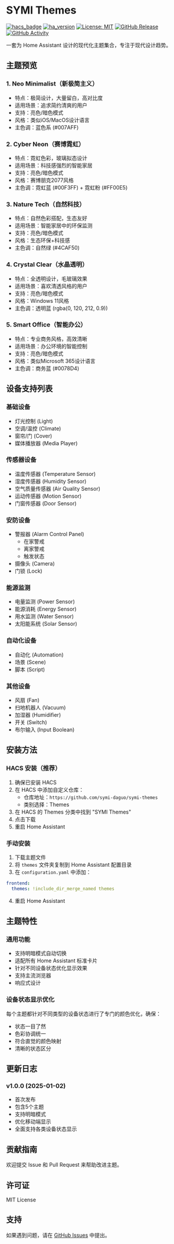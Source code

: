 # SYMI Themes

[![hacs_badge](https://img.shields.io/badge/HACS-Custom-orange.svg)](https://github.com/custom-components/hacs)
[![ha_version](https://img.shields.io/badge/Home%20Assistant-2025.1.2-blue.svg)](https://www.home-assistant.io)
[![License: MIT](https://img.shields.io/badge/License-MIT-yellow.svg)](https://opensource.org/licenses/MIT)
[![GitHub Release][releases-shield]][releases]
[![GitHub Activity][commits-shield]][commits]

[releases-shield]: https://img.shields.io/github/release/symi-daguo/symi-themes.svg
[releases]: https://github.com/symi-daguo/symi-themes/releases
[commits-shield]: https://img.shields.io/github/commit-activity/y/symi-daguo/symi-themes.svg
[commits]: https://github.com/symi-daguo/symi-themes/commits/main

一套为 Home Assistant 设计的现代化主题集合，专注于现代设计趋势。

## 主题预览

### 1. Neo Minimalist（新极简主义）
- 特点：极简设计，大量留白，高对比度
- 适用场景：追求简约清爽的用户
- 支持：亮色/暗色模式
- 风格：类似iOS/MacOS设计语言
- 主色调：蓝色系 (#007AFF)

### 2. Cyber Neon（赛博霓虹）
- 特点：霓虹色彩，玻璃拟态设计
- 适用场景：科技感强烈的智能家居
- 支持：亮色/暗色模式
- 风格：赛博朋克2077风格
- 主色调：霓虹蓝 (#00F3FF) + 霓虹粉 (#FF00E5)

### 3. Nature Tech（自然科技）
- 特点：自然色彩搭配，生态友好
- 适用场景：智能家居中的环保监测
- 支持：亮色/暗色模式
- 风格：生态环保+科技感
- 主色调：自然绿 (#4CAF50)

### 4. Crystal Clear（水晶透明）
- 特点：全透明设计，毛玻璃效果
- 适用场景：喜欢清透风格的用户
- 支持：亮色/暗色模式
- 风格：Windows 11风格
- 主色调：透明蓝 (rgba(0, 120, 212, 0.9))

### 5. Smart Office（智能办公）
- 特点：专业商务风格，高效清晰
- 适用场景：办公环境的智能控制
- 支持：亮色/暗色模式
- 风格：类似Microsoft 365设计语言
- 主色调：商务蓝 (#0078D4)

## 设备支持列表

### 基础设备
- 灯光控制 (Light)
- 空调/温控 (Climate)
- 窗帘/门 (Cover)
- 媒体播放器 (Media Player)

### 传感器设备
- 温度传感器 (Temperature Sensor)
- 湿度传感器 (Humidity Sensor)
- 空气质量传感器 (Air Quality Sensor)
- 运动传感器 (Motion Sensor)
- 门窗传感器 (Door Sensor)

### 安防设备
- 警报器 (Alarm Control Panel)
  - 在家警戒
  - 离家警戒
  - 触发状态
- 摄像头 (Camera)
- 门锁 (Lock)

### 能源监测
- 电量监测 (Power Sensor)
- 能源消耗 (Energy Sensor)
- 用水监测 (Water Sensor)
- 太阳能系统 (Solar Sensor)

### 自动化设备
- 自动化 (Automation)
- 场景 (Scene)
- 脚本 (Script)

### 其他设备
- 风扇 (Fan)
- 扫地机器人 (Vacuum)
- 加湿器 (Humidifier)
- 开关 (Switch)
- 布尔输入 (Input Boolean)

## 安装方法

### HACS 安装（推荐）
1. 确保已安装 HACS
2. 在 HACS 中添加自定义仓库：
   - 仓库地址：`https://github.com/symi-daguo/symi-themes`
   - 类别选择：Themes
3. 在 HACS 的 Themes 分类中找到 "SYMI Themes"
4. 点击下载
5. 重启 Home Assistant

### 手动安装
1. 下载主题文件
2. 将 `themes` 文件夹复制到 Home Assistant 配置目录
3. 在 `configuration.yaml` 中添加：
```yaml
frontend:
  themes: !include_dir_merge_named themes
```
4. 重启 Home Assistant

## 主题特性

### 通用功能
- 支持明暗模式自动切换
- 适配所有 Home Assistant 标准卡片
- 针对不同设备状态优化显示效果
- 支持主流浏览器
- 响应式设计

### 设备状态显示优化
每个主题都针对不同类型的设备状态进行了专门的颜色优化，确保：
- 状态一目了然
- 色彩协调统一
- 符合直觉的颜色映射
- 清晰的状态区分

## 更新日志

### v1.0.0 (2025-01-02)
- 首次发布
- 包含5个主题
- 支持明暗模式
- 优化移动端显示
- 全面支持各类设备状态显示

## 贡献指南

欢迎提交 Issue 和 Pull Request 来帮助改进主题。

## 许可证

MIT License

## 支持

如果遇到问题，请在 [GitHub Issues](https://github.com/symi-daguo/symi-themes/issues) 中提出。 